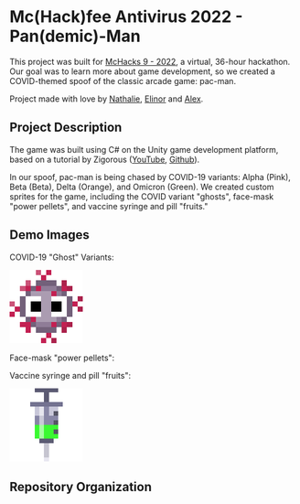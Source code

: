 # Mc(Hack)fee Antivirus 2022 - Pan(demic)-Man

This project was built for [McHacks 9 - 2022](https://www.mchacks.ca), a virtual, 36-hour hackathon. Our goal was to learn more about game development, so we created a COVID-themed spoof of the classic arcade game: pac-man. 

Project made with love by [Nathalie](https://github.com/nredick), [Elinor](https://github.com/elinorpd) and [Alex](https://github.com/allu5662).

## Project Description

The game was built using C# on the Unity game development platform, based on a tutorial by Zigorous ([YouTube](https://youtu.be/TKt_VlMn_aA), [Github](https://github.com/zigurous/unity-pacman-tutorial)). 

In our spoof, pac-man is being chased by COVID-19 variants: Alpha (Pink), Beta (Beta), Delta (Orange), and Omicron (Green). We created custom sprites for the game, including the COVID variant "ghosts", face-mask "power pellets", and vaccine syringe and pill "fruits."

## Demo Images

COVID-19 "Ghost" Variants:

![alpha](demo_images/big_ghost_alpha.png)


Face-mask "power pellets": 


Vaccine syringe and pill "fruits": 

![syringe](demo_images/large_syringe.png)

## Repository Organization



